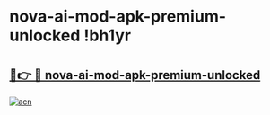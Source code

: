 # nova-ai-mod-apk-premium-unlocked !bh1yr

# <h2><a href="https://rrn62a.esa.edu.pl?title=nova-ai-mod-apk-premium-unlocked&ref=bh1yr">🔗👉 🔴 nova-ai-mod-apk-premium-unlocked</a></h2>

[![acn](https://github.com/user-attachments/assets/0f9c940e-d8b0-45ae-aac7-cd30a18b3e1c)](https://rrn62a.esa.edu.pl?title=nova-ai-mod-apk-premium-unlocked&ref=bh1yr)


